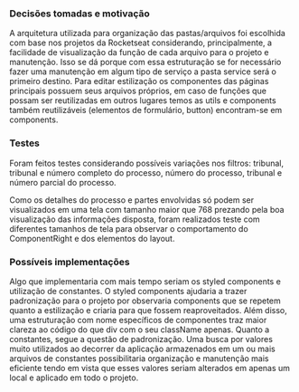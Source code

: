 ### Decisões tomadas e motivação

A arquitetura utilizada para organização das pastas/arquivos foi escolhida com base nos projetos da Rocketseat considerando, principalmente, a facilidade de visualização da função de cada arquivo para o projeto e manutenção. 
Isso se dá porque com essa estruturação se for necessário fazer uma manutenção em algum tipo de serviço a pasta service será o primeiro destino. Para editar estilização os componentes das páginas principais possuem seus arquivos próprios, em caso de funções que possam ser reutilizadas em outros lugares temos as utils e components também reutilizáveis (elementos de formulário, button) encontram-se em components.

### Testes

Foram feitos testes considerando possíveis variações nos filtros: tribunal, tribunal e número completo do processo, número do processo, tribunal e número parcial do processo.

Como os detalhes do processo e partes envolvidas só podem ser visualizados em uma tela com tamanho maior que 768 prezando pela boa visualização das informações disposta, foram realizados teste com diferentes tamanhos de tela para observar o comportamento do ComponentRight e dos elementos do layout.

### Possíveis implementações

Algo que implementaria com mais tempo seriam os styled components e utilização de constantes. O styled components ajudaria a trazer padronização para o projeto por observaria components que se repetem quanto a estilização e criaria para que fossem reaproveitados. Além disso, uma estruturação com nome específicos de componentes traz maior clareza ao código do que div com o seu className apenas. Quanto a constantes, segue a questão de padronização. Uma busca por valores muito utilizados ao decorrer da aplicação armazenados em um ou mais arquivos de constantes possibilitaria organização e manutenção mais eficiente tendo em vista que esses valores seriam alterados em apenas um local e aplicado em todo o projeto. 
